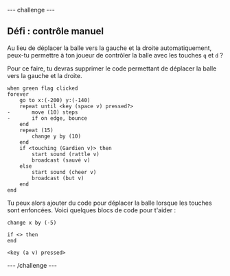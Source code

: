 --- challenge ---

## Défi : contrôle manuel
Au lieu de déplacer la balle vers la gauche et la droite automatiquement, peux-tu permettre à ton joueur de contrôler la balle avec les touches `q` et `d` ?

Pour ce faire, tu devras supprimer le code permettant de déplacer la balle vers la gauche et la droite.

```blocks3
when green flag clicked
forever
    go to x:(-200) y:(-140)
    repeat until <key (space v) pressed?>
-       move (10) steps
-       if on edge, bounce
    end
    repeat (15)
        change y by (10)
    end
    if <touching (Gardien v)> then
        start sound (rattle v)
        broadcast (sauvé v)
    else
        start sound (cheer v)
        broadcast (but v)
    end
end
```

Tu peux alors ajouter du code pour déplacer la balle lorsque les touches sont enfoncées. Voici quelques blocs de code pour t'aider :

```blocks3
change x by (-5)

if <> then 
end

<key (a v) pressed>
```

--- /challenge ---
